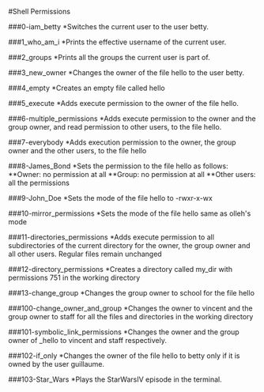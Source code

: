 #Shell Permissions

###0-iam_betty 
*Switches the current user to the user betty.

###1_who_am_i
*Prints the effective username of the current user.

###2_groups
*Prints all the groups the current user is part of.

###3_new_owner
*Changes the owner of the file hello to the user betty.

###4_empty
*Creates an empty file called hello

###5_execute
*Adds execute permission to the owner of the file hello.

###6-multiple_permissions
*Adds execute permission to the owner and the group owner, and read permission to other users, to the file hello.

###7-everybody
*Adds execution permission to the owner, the group owner and the other users, to the file hello

###8-James_Bond
*Sets the permission to the file hello as follows:
**Owner: no permission at all
**Group: no permission at all
**Other users: all the permissions

###9-John_Doe
*Sets the mode of the file hello to -rwxr-x-wx

###10-mirror_permissions
*Sets the mode of the file hello same as olleh's mode

###11-directories_permissions
*Adds execute permission to all subdirectories of the current directory for the owner, the group owner and all other users. Regular files remain unchanged

###12-directory_permissions
*Creates a directory called my_dir with permissions 751 in the working directory

###13-change_group
*Changes the group owner to school for the file hello

###100-change_owner_and_group
*Changes the owner to vincent and the group owner to staff for all the files and directories in the working directory

###101-symbolic_link_permissions
*Changes the owner and the group owner of _hello to vincent and staff respectively.

###102-if_only
*Changes the owner of the file hello to betty only if it is owned by the user guillaume.

###103-Star_Wars
*Plays the StarWarsIV episode in the terminal.
